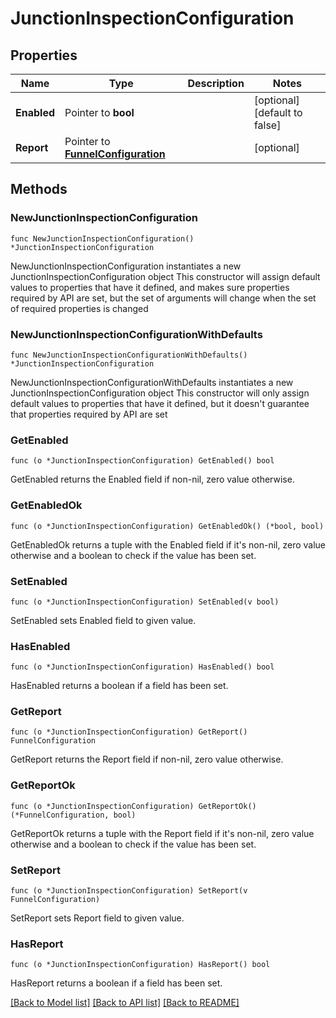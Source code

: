 # JunctionInspectionConfiguration

## Properties

Name | Type | Description | Notes
------------ | ------------- | ------------- | -------------
**Enabled** | Pointer to **bool** |  | [optional] [default to false]
**Report** | Pointer to [**FunnelConfiguration**](FunnelConfiguration.md) |  | [optional] 

## Methods

### NewJunctionInspectionConfiguration

`func NewJunctionInspectionConfiguration() *JunctionInspectionConfiguration`

NewJunctionInspectionConfiguration instantiates a new JunctionInspectionConfiguration object
This constructor will assign default values to properties that have it defined,
and makes sure properties required by API are set, but the set of arguments
will change when the set of required properties is changed

### NewJunctionInspectionConfigurationWithDefaults

`func NewJunctionInspectionConfigurationWithDefaults() *JunctionInspectionConfiguration`

NewJunctionInspectionConfigurationWithDefaults instantiates a new JunctionInspectionConfiguration object
This constructor will only assign default values to properties that have it defined,
but it doesn't guarantee that properties required by API are set

### GetEnabled

`func (o *JunctionInspectionConfiguration) GetEnabled() bool`

GetEnabled returns the Enabled field if non-nil, zero value otherwise.

### GetEnabledOk

`func (o *JunctionInspectionConfiguration) GetEnabledOk() (*bool, bool)`

GetEnabledOk returns a tuple with the Enabled field if it's non-nil, zero value otherwise
and a boolean to check if the value has been set.

### SetEnabled

`func (o *JunctionInspectionConfiguration) SetEnabled(v bool)`

SetEnabled sets Enabled field to given value.

### HasEnabled

`func (o *JunctionInspectionConfiguration) HasEnabled() bool`

HasEnabled returns a boolean if a field has been set.

### GetReport

`func (o *JunctionInspectionConfiguration) GetReport() FunnelConfiguration`

GetReport returns the Report field if non-nil, zero value otherwise.

### GetReportOk

`func (o *JunctionInspectionConfiguration) GetReportOk() (*FunnelConfiguration, bool)`

GetReportOk returns a tuple with the Report field if it's non-nil, zero value otherwise
and a boolean to check if the value has been set.

### SetReport

`func (o *JunctionInspectionConfiguration) SetReport(v FunnelConfiguration)`

SetReport sets Report field to given value.

### HasReport

`func (o *JunctionInspectionConfiguration) HasReport() bool`

HasReport returns a boolean if a field has been set.


[[Back to Model list]](../README.md#documentation-for-models) [[Back to API list]](../README.md#documentation-for-api-endpoints) [[Back to README]](../README.md)


